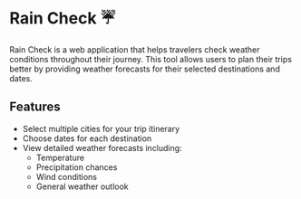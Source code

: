 # Rain Check ☔

Rain Check is a web application that helps travelers check weather conditions throughout their journey. This tool allows users to plan their trips better by providing weather forecasts for their selected destinations and dates.

## Features

- Select multiple cities for your trip itinerary
- Choose dates for each destination
- View detailed weather forecasts including:
  - Temperature
  - Precipitation chances
  - Wind conditions
  - General weather outlook